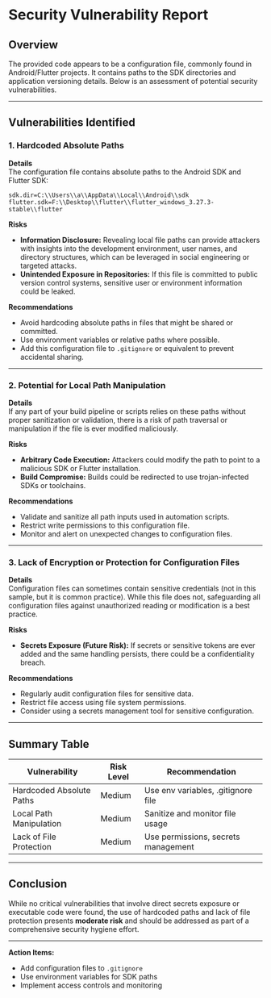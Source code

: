 # Security Vulnerability Report

## Overview

The provided code appears to be a configuration file, commonly found in Android/Flutter projects. It contains paths to the SDK directories and application versioning details. Below is an assessment of potential security vulnerabilities.

---

## Vulnerabilities Identified

### 1. Hardcoded Absolute Paths

**Details**  
The configuration file contains absolute paths to the Android SDK and Flutter SDK:
```plaintext
sdk.dir=C:\\Users\\a\\AppData\\Local\\Android\\sdk
flutter.sdk=F:\\Desktop\\flutter\\flutter_windows_3.27.3-stable\\flutter
```
**Risks**
- **Information Disclosure:** Revealing local file paths can provide attackers with insights into the development environment, user names, and directory structures, which can be leveraged in social engineering or targeted attacks.
- **Unintended Exposure in Repositories:** If this file is committed to public version control systems, sensitive user or environment information could be leaked.

**Recommendations**
- Avoid hardcoding absolute paths in files that might be shared or committed.
- Use environment variables or relative paths where possible.
- Add this configuration file to `.gitignore` or equivalent to prevent accidental sharing.

---

### 2. Potential for Local Path Manipulation

**Details**  
If any part of your build pipeline or scripts relies on these paths without proper sanitization or validation, there is a risk of path traversal or manipulation if the file is ever modified maliciously.

**Risks**
- **Arbitrary Code Execution:** Attackers could modify the path to point to a malicious SDK or Flutter installation.
- **Build Compromise:** Builds could be redirected to use trojan-infected SDKs or toolchains.

**Recommendations**
- Validate and sanitize all path inputs used in automation scripts.
- Restrict write permissions to this configuration file.
- Monitor and alert on unexpected changes to configuration files.

---

### 3. Lack of Encryption or Protection for Configuration Files

**Details**  
Configuration files can sometimes contain sensitive credentials (not in this sample, but it is common practice). While this file does not, safeguarding all configuration files against unauthorized reading or modification is a best practice.

**Risks**
- **Secrets Exposure (Future Risk):** If secrets or sensitive tokens are ever added and the same handling persists, there could be a confidentiality breach.

**Recommendations**
- Regularly audit configuration files for sensitive data.
- Restrict file access using file system permissions.
- Consider using a secrets management tool for sensitive configuration.

---

## Summary Table

| Vulnerability                  | Risk Level | Recommendation                      |
|-------------------------------|------------|-------------------------------------|
| Hardcoded Absolute Paths       | Medium     | Use env variables, .gitignore file  |
| Local Path Manipulation        | Medium     | Sanitize and monitor file usage     |
| Lack of File Protection        | Medium     | Use permissions, secrets management |

---

## Conclusion

While no critical vulnerabilities that involve direct secrets exposure or executable code were found, the use of hardcoded paths and lack of file protection presents **moderate risk** and should be addressed as part of a comprehensive security hygiene effort.

---

**Action Items:**  
- Add configuration files to `.gitignore`
- Use environment variables for SDK paths
- Implement access controls and monitoring
